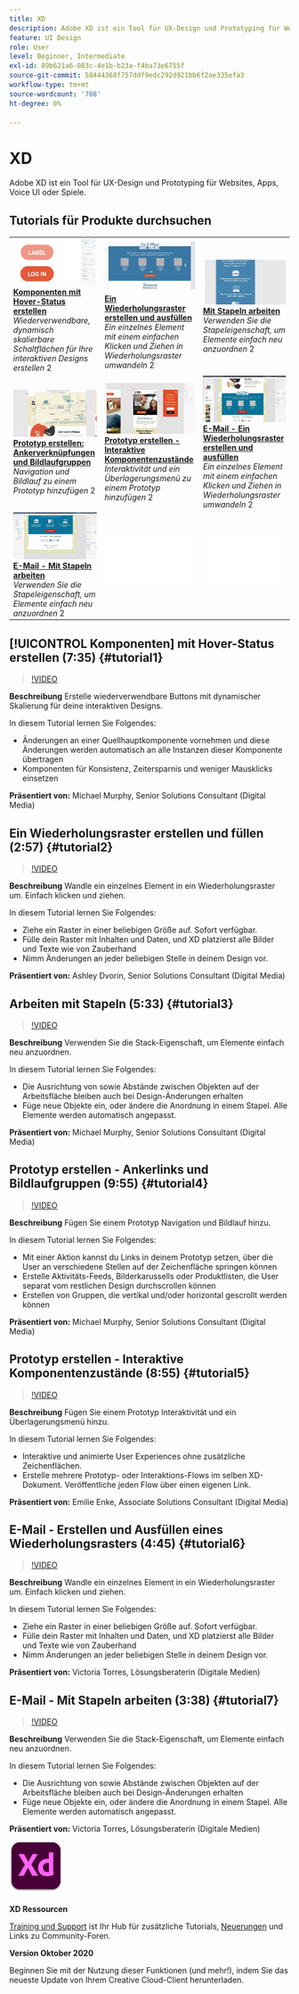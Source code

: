 ```yaml
---
title: XD
description: Adobe XD ist ein Tool für UX-Design und Prototyping für Websites, Apps, Voice UI oder Spiele
feature: UI Design
role: User
level: Beginner, Intermediate
exl-id: 89b621a6-083c-4e1b-b23a-f4ba73e6755f
source-git-commit: 58444368f757ddf9edc292d921bb6f2ae335efa3
workflow-type: tm+mt
source-wordcount: '708'
ht-degree: 0%

---
```


# XD

Adobe XD ist ein Tool für UX-Design und Prototyping für Websites, Apps, Voice UI oder Spiele.

## Tutorials für Produkte durchsuchen

<table style="table-layout:fixed">
<tr>
 <td>
   <a href="xd.md#tutorial1">
      <img alt="Erstellen von Komponenten mit Hover-Zuständen" src="../assets/Xd_hoverstates_components_thumbnail.jpg" />
   </a>
    <div>
   <a href="xd.md#tutorial1"><strong>Komponenten mit Hover-Status erstellen</strong></a>
    </div>
    <em>Wiederverwendbare, dynamisch skalierbare Schaltflächen für Ihre interaktiven Designs erstellen</em>
    2<br>
  </td>
  <td>
    <a href="xd.md#tutorial2">
        <img alt="Wiederholungsraster erstellen und füllen" src="../assets/XD_repeatgrid_thumbnail.jpg" />
    </a>
    <div>
    <a href="xd.md#tutorial2"><strong>Ein Wiederholungsraster erstellen und ausfüllen</strong></a>
    </div>
    <em>Ein einzelnes Element mit einem einfachen Klicken und Ziehen in Wiederholungsraster umwandeln</em>
    2<br>
  </td>
  <td>
   <a href="xd.md#tutorial3">
      <img alt="Arbeiten mit Stapeln" src="../assets/xd_Stacks_thumbnail.jpg" />
   </a>
    <div>
    <a href="xd.md#tutorial3"><strong>Mit Stapeln arbeiten</strong></a>
    </div>
    <em>Verwenden Sie die Stapeleigenschaft, um Elemente einfach neu anzuordnen</em>
    2<br>
  </td>
</tr>
<tr>
 <td>
    <a href="xd.md#tutorial4">
        <img alt="Erstellen eines Prototyps - Ankerverknüpfungen und 
Bildlaufgruppen" src="../assets/XD_Scrolls_Thumbnail_Murphy.jpg" />
    </a>
    <div>
    <a href="xd.md#tutorial4"><strong>Prototyp erstellen: Ankerverknüpfungen und 
Bildlaufgruppen</strong></a>
    </div>
    <em>Navigation und Bildlauf zu einem Prototyp hinzufügen</em>
    2<br>
  </td>
  <td>
    <a href="xd.md#tutorial5">
        <img alt="Prototyp erstellen - Interaktive Komponentenzustände" src="../assets/XD_interactiveprototypes_enke.jpg" />
    </a>
    <div>
    <a href="xd.md#tutorial5"><strong>Prototyp erstellen - Interaktive Komponentenzustände</strong></a>
    </div>
    <em>Interaktivität und ein Überlagerungsmenü zu einem Prototyp hinzufügen</em>
    2<br>
  </td>
  <td>
   <a href="xd.md#tutorial6">
      <img alt="E-Mail - Erstellen und Ausfüllen eines Wiederholungsrasters" src="../assets/xd_repeat_torres.jpg" />
   </a>
    <div>
   <a href="xd.md#tutorial7"><strong>E-Mail - Ein Wiederholungsraster erstellen und ausfüllen</strong></a>
    </div>
    <em>Ein einzelnes Element mit einem einfachen Klicken und Ziehen in Wiederholungsraster umwandeln</em>
    2<br>
  </td>
</tr>
<tr>
 <td>
    <a href="xd.md#tutorial7">
        <img alt="E-Mail - Arbeiten mit Stapeln" src="../assets/xd_stacks_torres.jpg" />
    </a>
    <div>
    <a href="xd.md#tutorial7"><strong>E-Mail - Mit Stapeln arbeiten</strong></a>
    </div>
    <em>Verwenden Sie die Stapeleigenschaft, um Elemente einfach neu anzuordnen</em>
    2<br>
  </td>
  <td>
    <img alt="Spacer" src="../assets/Whitespacer.png" />
    <div>
    <br>
  </td>
  <td>
    <img alt="Spacer" src="../assets/Whitespacer.png" />
    <div>
    <br>
  </td>
</tr>
</table>

## [!UICONTROL Komponenten] mit Hover-Status erstellen (7:35) {#tutorial1}

>[!VIDEO](https://video.tv.adobe.com/v/326874?hidetitle=true)

**Beschreibung**
Erstelle wiederverwendbare Buttons mit dynamischer Skalierung für deine interaktiven Designs.

In diesem Tutorial lernen Sie Folgendes:
* Änderungen an einer Quellhauptkomponente vornehmen und diese Änderungen werden automatisch an alle Instanzen dieser Komponente übertragen
* Komponenten für Konsistenz, Zeitersparnis und weniger Mausklicks einsetzen

**Präsentiert von:**
Michael Murphy, Senior Solutions Consultant (Digital Media)

## Ein Wiederholungsraster erstellen und füllen (2:57) {#tutorial2}

>[!VIDEO](https://video.tv.adobe.com/v/326955?hidetitle=true)

**Beschreibung**
Wandle ein einzelnes Element in ein Wiederholungsraster um. Einfach klicken und ziehen.

In diesem Tutorial lernen Sie Folgendes:
* Ziehe ein Raster in einer beliebigen Größe auf. Sofort verfügbar.
* Fülle dein Raster mit Inhalten und Daten, und XD platzierst alle Bilder und Texte wie von Zauberhand
* Nimm Änderungen an jeder beliebigen Stelle in deinem Design vor.

**Präsentiert von:**
Ashley Dvorin, Senior Solutions Consultant (Digital Media)

## Arbeiten mit Stapeln (5:33) {#tutorial3}

>[!VIDEO](https://video.tv.adobe.com/v/326956?hidetitle=true)

**Beschreibung**
Verwenden Sie die Stack-Eigenschaft, um Elemente einfach neu anzuordnen.

In diesem Tutorial lernen Sie Folgendes:
* Die Ausrichtung von sowie Abstände zwischen Objekten auf der Arbeitsfläche bleiben auch bei Design-Änderungen erhalten
* Füge neue Objekte ein, oder ändere die Anordnung in einem Stapel. Alle Elemente werden automatisch angepasst.

**Präsentiert von:**
Michael Murphy, Senior Solutions Consultant (Digital Media)

## Prototyp erstellen - Ankerlinks und Bildlaufgruppen (9:55) {#tutorial4}

>[!VIDEO](https://video.tv.adobe.com/v/326957?hidetitle=true)

**Beschreibung**
Fügen Sie einem Prototyp Navigation und Bildlauf hinzu.

In diesem Tutorial lernen Sie Folgendes:
* Mit einer Aktion kannst du Links in deinem Prototyp setzen, über die User an verschiedene Stellen auf der Zeichenfläche springen können
* Erstelle Aktivitäts-Feeds, Bilderkarussells oder Produktlisten, die User separat vom restlichen Design durchscrollen können
* Erstellen von Gruppen, die vertikal und/oder horizontal gescrollt werden können

**Präsentiert von:**
Michael Murphy, Senior Solutions Consultant (Digital Media)

## Prototyp erstellen - Interaktive Komponentenzustände (8:55) {#tutorial5}

>[!VIDEO](https://video.tv.adobe.com/v/326958?hidetitle=true)

**Beschreibung**
Fügen Sie einem Prototyp Interaktivität und ein Überlagerungsmenü hinzu.

In diesem Tutorial lernen Sie Folgendes:
* Interaktive und animierte User Experiences ohne zusätzliche Zeichenflächen.
* Erstelle mehrere Prototyp- oder Interaktions-Flows im selben XD-Dokument. Veröffentliche jeden Flow über einen eigenen Link.

**Präsentiert von:**
Emilie Enke, Associate Solutions Consultant (Digital Media)

## E-Mail - Erstellen und Ausfüllen eines Wiederholungsrasters (4:45) {#tutorial6}

>[!VIDEO](https://video.tv.adobe.com/v/326775?hidetitle=true)

**Beschreibung**
Wandle ein einzelnes Element in ein Wiederholungsraster um. Einfach klicken und ziehen.

In diesem Tutorial lernen Sie Folgendes:
* Ziehe ein Raster in einer beliebigen Größe auf. Sofort verfügbar.
* Fülle dein Raster mit Inhalten und Daten, und XD platzierst alle Bilder und Texte wie von Zauberhand
* Nimm Änderungen an jeder beliebigen Stelle in deinem Design vor.

**Präsentiert von:**
Victoria Torres, Lösungsberaterin (Digitale Medien)

## E-Mail - Mit Stapeln arbeiten (3:38) {#tutorial7}

>[!VIDEO](https://video.tv.adobe.com/v/326759?hidetitle=true)

**Beschreibung**
Verwenden Sie die Stack-Eigenschaft, um Elemente einfach neu anzuordnen.

In diesem Tutorial lernen Sie Folgendes:
* Die Ausrichtung von sowie Abstände zwischen Objekten auf der Arbeitsfläche bleiben auch bei Design-Änderungen erhalten
* Füge neue Objekte ein, oder ändere die Anordnung in einem Stapel. Alle Elemente werden automatisch angepasst.

**Präsentiert von:**
Victoria Torres, Lösungsberaterin (Digitale Medien)

![XD Logo](../assets/xd_appicon_96.png)

**XD Ressourcen**

[Training und Support](https://helpx.adobe.com/support/xd.html) ist Ihr Hub für zusätzliche Tutorials, [Neuerungen](https://helpx.adobe.com/xd/user-guide.html/xd/help/whats-new.ug.html) und Links zu Community-Foren.

**Version Oktober 2020**

Beginnen Sie mit der Nutzung dieser Funktionen (und mehr!), indem Sie das neueste Update von Ihrem Creative Cloud-Client herunterladen.
